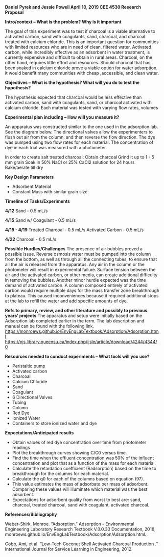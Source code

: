**Daniel Pyrek and Jessie Powell
April 10, 2019
CEE 4530
Research Proposal**

**Intro/context – What is the problem? Why is it important**

The goal of this experiment was to test if charcoal is a viable alternative to activated carbon, sand with coagulants, sand, charcoal, and charcoal treated with calcium chloride. This is an important question for communities with limited resources who are in need of clean, filtered water. Activated carbon, while incredibly effective as an adsorbent in water treatment, is currently expensive and difficult to obtain in rural areas. Charcoal, on the other hand, requires little effort and resources. Should charcoal that has been soaked in calcium chloride prove a viable option for water adsorption, it would benefit many communities with cheap ,accessible, and clean water.

**Objectives – What is the hypothesis? What will you do to test the hypothesis?**

The hypothesis expected that charcoal would be less effective than activated carbon, sand with coagulants, sand, or charcoal activated with calcium chloride. Each material was tested with varying flow rates, volumes

**Experimental plan including – How will you measure it?**

An apparatus was constructed similar to the one used in the adsorption lab. See the diagram below. The directional valves allow the experimenters to flush out air from the column, and then reverse the flow direction. The dye was pumped using two flow rates for each material. The concentration of dye in each trial was measured with a photometer.

In order to create salt treated charcoal:
Obtain charcoal
Grind it up to 1 - 5 mm grain
Soak in 50% NaCl or 25% CaCl2 solution for 24 hours
Bake/aerate till dry


**Key Design Parameters**
* Adsorbent Material
* Constant Mass with similar grain size

**Timeline of Tasks/Experiments**

**4/12**
Sand - 0.5 mL/s

**4/15**
Sand w/ Coagulant - 0.5 mL/s

**4/15 - 4/19**
Treated Charcoal - 0.5 mL/s
Activated Carbon - 0.5 mL/s


**4/22**
Charcoal - 0.5 mL/s


**Possible Hurdles/Challenges**
	The presence of air bubbles proved a possible issue. Reverse osmosis water must be pumped into the column from the bottom, as well as through all the connecting tubes, to ensure that all the air is released from the apparatus. Any air in the column or the photometer will result in experimental failure. Surface tension between the air and the activated carbon, or other media, can create additional difficulty in removing the bubbles.
Another minor hurdle expected was the time demand of activated carbon. A column composed entirely of activated carbon would require multiple days for the mass transfer zone breakthrough to plateau. This caused inconveniences because it required additional stops at the lab to refill the water and add specific amounts of dye.



**Refs to primary, review, and other literature and possibly to previous years’ projects**
The apparatus and setup were initially based on the Adsorption lab completed earlier in the term. The lab description and manual can be found with the following link.  https://monroews.github.io/EnvEngLabTextbook/Adsorption/Adsorption.html
https://ojs.library.queensu.ca/index.php/ijsle/article/download/4244/4344/0


**Resources needed to conduct experiments – What tools will you use?**
* Peristaltic pump
* Activated carbon
* Charcoal
* Calcium Chloride
* Sand
* Coagulant
* 6 Directional Valves
* Tubing
* Column
* Red Dye
* Ionized Water
* Containers to store ionized water and dye




**Expectations/Anticipated results**

* Obtain values of red dye concentration over time from photometer readings
* Plot the breakthrough curves showing C/C0 versus time.
* Find the time when the effluent concentration was 50% of the influent concentration and plot that as a function of the mass for each material.
* Calculate the retardation coefficient (Radsorption) based on the time to breakthrough for the columns for each material.
* Calculate the q0 for each of the columns based on equation (97).
* This value estimates the mass of adsorbate per mass of adsorbent. Comparing these values will illuminate which material was the best adsorbent.
* Expectations for adsorbent quality from worst to best are: sand, charcoal, treated charcoal, sand with coagulant, activated charcoal.

**References/Bibliography**

Weber-Shirk, Monroe. “Adsorption.” Adsorption - Environmental Engineering Laboratory
Research Textbook V.0.0.33 Documentation, 2018, monroews.github.io/EnvEngLabTextbook/Adsorption/Adsorption.html.

Cobb, Ami, et al. “Low-Tech Coconut Shell Activated Charcoal Production .” International Journal for Service Learning in Engineering, 2012.
